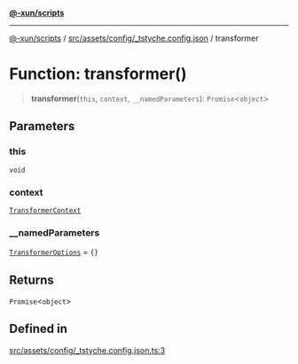 [**@-xun/scripts**](../../../../../README.md)

***

[@-xun/scripts](../../../../../README.md) / [src/assets/config/\_tstyche.config.json](../README.md) / transformer

# Function: transformer()

> **transformer**(`this`, `context`, `__namedParameters`): `Promise`\<`object`\>

## Parameters

### this

`void`

### context

[`TransformerContext`](../../../type-aliases/TransformerContext.md)

### \_\_namedParameters

[`TransformerOptions`](../../../type-aliases/TransformerOptions.md) = `{}`

## Returns

`Promise`\<`object`\>

## Defined in

[src/assets/config/\_tstyche.config.json.ts:3](https://github.com/Xunnamius/xscripts/blob/2521de366121a50ffeca631b4ec62db9c60657e5/src/assets/config/_tstyche.config.json.ts#L3)
